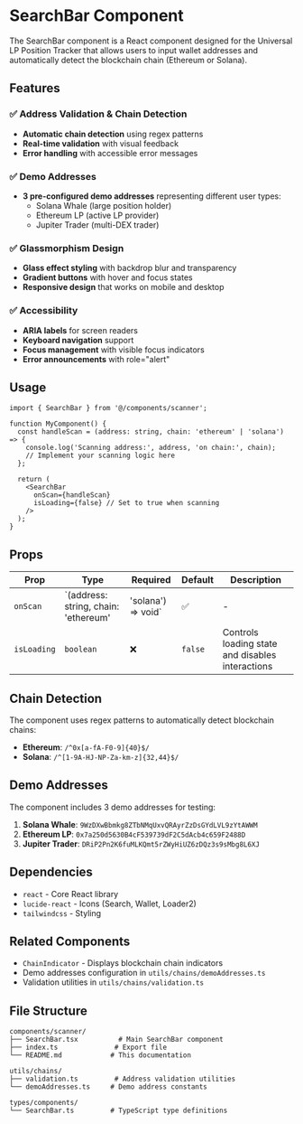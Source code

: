 # SearchBar Component

The SearchBar component is a React component designed for the Universal LP Position Tracker that allows users to input wallet addresses and automatically detect the blockchain chain (Ethereum or Solana).

## Features

### ✅ Address Validation & Chain Detection
- **Automatic chain detection** using regex patterns
- **Real-time validation** with visual feedback
- **Error handling** with accessible error messages

### ✅ Demo Addresses
- **3 pre-configured demo addresses** representing different user types:
  - Solana Whale (large position holder)
  - Ethereum LP (active LP provider) 
  - Jupiter Trader (multi-DEX trader)

### ✅ Glassmorphism Design
- **Glass effect styling** with backdrop blur and transparency
- **Gradient buttons** with hover and focus states
- **Responsive design** that works on mobile and desktop

### ✅ Accessibility
- **ARIA labels** for screen readers
- **Keyboard navigation** support
- **Focus management** with visible focus indicators
- **Error announcements** with role="alert"

## Usage

```tsx
import { SearchBar } from '@/components/scanner';

function MyComponent() {
  const handleScan = (address: string, chain: 'ethereum' | 'solana') => {
    console.log('Scanning address:', address, 'on chain:', chain);
    // Implement your scanning logic here
  };

  return (
    <SearchBar 
      onScan={handleScan}
      isLoading={false} // Set to true when scanning
    />
  );
}
```

## Props

| Prop | Type | Required | Default | Description |
|------|------|----------|---------|-------------|
| `onScan` | `(address: string, chain: 'ethereum' | 'solana') => void` | ✅ | - | Callback function called when user initiates scan |
| `isLoading` | `boolean` | ❌ | `false` | Controls loading state and disables interactions |

## Chain Detection

The component uses regex patterns to automatically detect blockchain chains:

- **Ethereum**: `/^0x[a-fA-F0-9]{40}$/`
- **Solana**: `/^[1-9A-HJ-NP-Za-km-z]{32,44}$/`

## Demo Addresses

The component includes 3 demo addresses for testing:

1. **Solana Whale**: `9WzDXwBbmkg8ZTbNMqUxvQRAyrZzDsGYdLVL9zYtAWWM`
2. **Ethereum LP**: `0x7a250d5630B4cF539739dF2C5dAcb4c659F2488D`
3. **Jupiter Trader**: `DRiP2Pn2K6fuMLKQmt5rZWyHiUZ6zDQz3s9sMbg8L6XJ`

## Dependencies

- `react` - Core React library
- `lucide-react` - Icons (Search, Wallet, Loader2)
- `tailwindcss` - Styling

## Related Components

- `ChainIndicator` - Displays blockchain chain indicators
- Demo addresses configuration in `utils/chains/demoAddresses.ts`
- Validation utilities in `utils/chains/validation.ts`

## File Structure

```
components/scanner/
├── SearchBar.tsx          # Main SearchBar component
├── index.ts              # Export file
└── README.md            # This documentation

utils/chains/
├── validation.ts         # Address validation utilities
└── demoAddresses.ts     # Demo address constants

types/components/
└── SearchBar.ts         # TypeScript type definitions
```